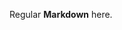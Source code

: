 Regular **Markdown** here.

<div hidden>
```
@startuml firstDiagram

Alice -> Bob: Hello
Bob -> Alice: Hi!

@enduml
```
</div>

![](firstDiagram.svg)

Some more markdown.
